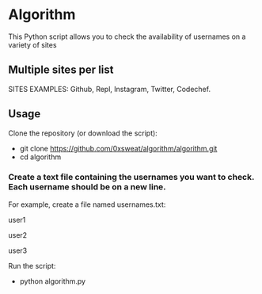# Algorithm

This Python script allows you to check the availability of usernames on a variety of sites

<h2> Multiple sites per list </h2>
<p>SITES EXAMPLES: Github, Repl, Instagram, Twitter, Codechef.</p>

## Usage
Clone the repository (or download the script):

- git clone https://github.com/0xsweat/algorithm/algorithm.git
- cd algorithm


<h3> Create a text file containing the usernames you want to check. Each username should be on a new line.</h3>
<p>For example, create a file named usernames.txt:</p>

<p>user1</p>
<p>user2</p>
<p>user3</p>

Run the script:

- python algorithm.py
